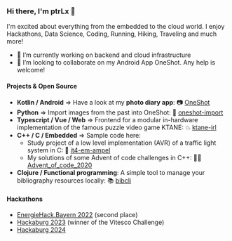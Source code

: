 ### Hi there, I'm ptrLx 👋

I'm excited about everything from the embedded to the cloud world. I enjoy Hackathons, Data Science, Coding, Running, Hiking, Traveling and much more!

- 🔭 I’m currently working on backend and cloud infrastructure
- 👯 I’m looking to collaborate on my Android App OneShot. Any help is welcome!

#### Projects & Open Source

* **Kotlin / Android** => Have a look at my **photo diary app**: 📷 [OneShot](https://github.com/ptrLx/OneShot)
* **Python** => Import images from the past into OneShot: 📲 [oneshot-import](https://github.com/ptrLx/oneshot-import)
* **Typescript / Vue / Web** => Frontend for a modular in-hardware implementation of the famous puzzle video game KTANE: 💥 [ktane-irl](https://github.com/ktane-irl/ktane-irl)
* **C++ / C / Embedded** => Sample code here:
  * Study project of a low level implementation (AVR) of a traffic light system in C: 🚦 [it4-em-ampel](https://github.com/mitm-oth/it4-em-ampel)
  * My solutions of some Advent of code challenges in C++: 🤶🏻 [Advent_of_code_2020](https://github.com/ptrLx/Advent_of_code_2020)
* **Clojure / Functional programming**: A simple tool to manage your bibliography resources locally: 📚 [bibcli](https://github.com/ptrLx/bibcli)

#### Hackathons

* [EnergieHack.Bayern 2022](https://github.com/JonasTheinl/Hackathon) (second place)
* [Hackaburg 2023](https://github.com/mitm-oth/23-hackaburg-ode-optimizers) (winner of the Vitesco Challenge)
* [Hackaburg 2024](https://github.com/sith98/cacha-animation)
